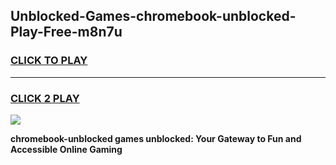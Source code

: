 
## Unblocked-Games-chromebook-unblocked-Play-Free-m8n7u
<h3>
<a href="https://premium76.site?title=chromebook-unblocked&ref=19M">CLICK TO PLAY</a></h3>
<hr>

<h3>
<a href="https://premium76.site?title=chromebook-unblocked&ref=19M">CLICK 2 PLAY</a>
  
</h3>

<a href="https://premium76.site?title=chromebook-unblocked&ref=19M"><img src="https://clearcache.store/games.png"></a>


**chromebook-unblocked games unblocked: Your Gateway to Fun and Accessible Online Gaming**
